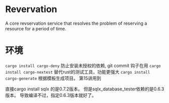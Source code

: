 # Revervation
A core revservation service that resolves the problem of reserving a resource for a period of time.

# 环境
`cargo install cargo-deny`  防止安装未授权的依赖, git commit 钩子在用
`cargo install cargo-nextest` 替代rust的测试工具，功能更强大
`cargo install cargo-generate` 根据模板生成项目。 第15讲用到

直接cargo install sqlx 的是0.7.2版本。
但是sqlx_database_tester依赖的是0.6.3版本。
导致编译不过，指定0.6.3版本就好了。
